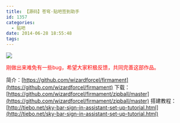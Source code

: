 ```yaml
---
title: 【源码】苍穹·贴吧签到助手
id: 1357
categories:
  - 贴吧
date: 2014-06-28 18:55:48
tags:
---
```


![](http://ww2.sinaimg.cn/mw690/841aea59gw1ehu0z9tsubj20ka099wep.jpg)

<span style="color:red;">刚做出来难免有一些bug，希望大家积极反馈，共同完善这部作品。</span>
<!--more-->
简介：[https://github.com/wizardforcel/firmament](https://github.com/wizardforcel/firmament)
下载：[https://github.com/wizardforcel/firmament/zipball/master](https://github.com/wizardforcel/firmament/zipball/master)
搭建教程：[http://tiebo.net/sky-bar-sign-in-assistant-set-up-tutorial.html](http://tiebo.net/sky-bar-sign-in-assistant-set-up-tutorial.html)